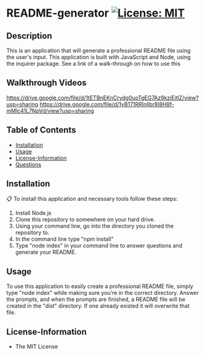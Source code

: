 
# README-generator [![License: MIT](https://img.shields.io/badge/License-MIT-yellow.svg)](https://opensource.org/licenses/MIT)

## Description
This is an application that will generate a professional README file using the user's input. This application is built with JavaScript and Node, using the inquirer package. See a link of a walk-through on how to use this

## Walkthrough Videos

https://drive.google.com/file/d/1tETBnEKnCrydg0uoTgEG7Az9kziEjtlZ/view?usp=sharing
https://drive.google.com/file/d/1yB171RRlnljbr8I8H8f-mMlc41L7NpVd/view?usp=sharing

## Table of Contents
* [Installation](#Installation)
* [Usage](#Usage)
* [License-Information](#License-Information)
* [Questions](#Questions)

## Installation 
:clipboard:
To install this application and necessary tools follow these steps:
1. Install Node.js
2. Clone this repository to somewhere on your hard drive. 
3. Using your command line, go into the directory you cloned the repository to. 
4. In the command line type "npm install"
5. Type "node index" in your command line to answer questions and generate your README. 

  
## Usage
To use this application to easily create a professional README file, simply type "node index" while making sure you're in the correct directory. Answer the prompts, and when the prompts are finished, a README file will be created in the "dist" directory. If one already existed it will overwrite that file.


## License-Information 
  * The MIT License
  
  
  
